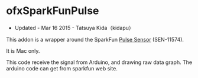 
# ofxSparkFunPulse
* Updated - Mar 16 2015 - Tatsuya Kida（kidapu）

This addon is a wrapper around the SparkFun [Pulse Sensor](https://www.sparkfun.com/products/11574) (SEN-11574).

It is Mac only.

This code receive the signal from Arduino, and drawing raw data graph. 
The arduino code can get from sparkfun web site.
